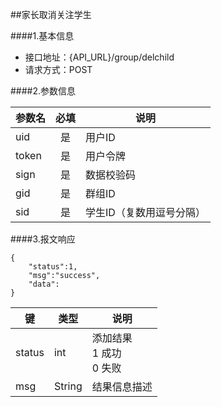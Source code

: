 ##家长取消关注学生

####1.基本信息
- 接口地址：{API_URL}/group/delchild 
- 请求方式：POST

####2.参数信息  

| 参数名    | 必填      | 说明      |
| -------   |:-------:  |-----------|
| uid       | 是        | 用户ID    |
| token     | 是        | 用户令牌  |
| sign      | 是        | 数据校验码|
| gid       | 是        | 群组ID    |
| sid       | 是        | 学生ID（复数用逗号分隔）    |

####3.报文响应

```
{
	"status":1,
	"msg":"success",
	"data":
}
```

|键      |类型  |说明  |
|--------|------|------|
|status  |int   |添加结果<br>1 成功<br>0 失败|
|msg     |String|结果信息描述|
